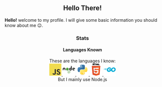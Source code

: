 <div align="center">
  <h2>Hello There!</h2>
</div>

<strong>Hello!</strong> welcome to my profile. I will give some basic information you should know about me 😉.

<div align="center">
  <h3>Stats</h3>
  <div>
    <h4>Languages Known</h4>
    <p align="center">
    These are the languages I know: <br>
      <a href="https://developer.mozilla.org/en-US/docs/Web/JavaScript" target="_blank" rel="noreferrer">
        <img src="https://raw.githubusercontent.com/devicons/devicon/master/icons/javascript/javascript-original.svg" alt="javascript" width="40" height="40"/>
      </a>
      <a href="https://nodejs.org" target="_blank" rel="noreferrer">
        <img src="https://raw.githubusercontent.com/devicons/devicon/master/icons/nodejs/nodejs-original-wordmark.svg" alt="nodejs" width="40" height="40"/>
      </a>
      <a href="https://www.python.org" target="_blank" rel="noreferrer">
        <img src="https://raw.githubusercontent.com/devicons/devicon/master/icons/python/python-original.svg" alt="python" width="40" height="40"/>
      </a>
      <a href="https://www.w3.org/html/" target="_blank" rel="noreferrer">
        <img src="https://raw.githubusercontent.com/devicons/devicon/master/icons/html5/html5-original-wordmark.svg" alt="html5" width="40" height="40"/>
      </a>
      <a href="https://golang.org" target="_blank" rel="noreferrer">
        <img src="https://raw.githubusercontent.com/devicons/devicon/master/icons/go/go-original-wordmark.svg" alt="golang" width="40" height="40"/>
      </a>
    <br>But I mainly use Node.js
    </p>
  </div>
</div>